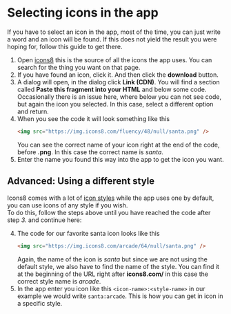 # Selecting icons in the app

If you have to select an icon in the app, most of the time, you can just write a word and an icon will be found. If this does not yield the result you were hoping for, follow this guide to get there.

1. Open [icons8](https://icons8.com/icons/fluency) this is the source of all the icons the app uses. You can search for the thing you want on that page.
2. If you have found an icon, click it. And then click the **download** button.
3. A dialog will open, in the dialog click **Link (CDN)**. You will find a section called **Paste this fragment into your HTML** and below some code.  
   Occasionally there is an issue here, where below you can not see code, but again the icon you selected. In this case, select a different option and return.
4. When you see the code it will look something like this
   ```html
   <img src="https://img.icons8.com/fluency/48/null/santa.png" />
   ```
   You can see the correct name of your icon right at the end of the code, before **.png**. In this case the correct name is _santa_.
5. Enter the name you found this way into the app to get the icon you want.

## Advanced: Using a different style

Icons8 comes with a lot of [icon styles](https://icons8.com/icons#styles) while the app uses one by default, you can use icons of any style if you wish.  
To do this, follow the steps above until you have reached the code after step _3._ and continue here:

4. The code for our favorite santa icon looks like this
   ```html
   <img src="https://img.icons8.com/arcade/64/null/santa.png" />
   ```
   Again, the name of the icon is _santa_ but since we are not using the default style, we also have to find the name of the style. You can find it at the beginning of the URL right after **icons8.com/** in this case the correct style name is _arcade_.
5. In the app enter you icon like this `<icon-name>:<style-name>` in our example we would write `santa:arcade`. This is how you can get in icon in a specific style.
